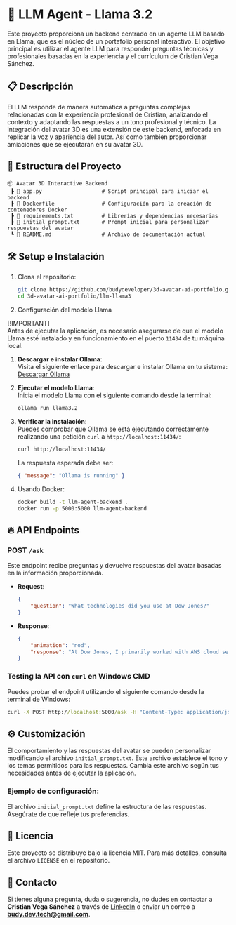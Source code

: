 
# 🦙 LLM Agent - Llama 3.2 

Este proyecto proporciona un backend centrado en un agente LLM basado en Llama, que es el núcleo de un portafolio personal interactivo. El objetivo principal es utilizar el agente LLM para responder preguntas técnicas y profesionales basadas en la experiencia y el currículum de Cristian Vega Sánchez. 

## 📋 Descripción

El LLM responde de manera automática a preguntas complejas relacionadas con la experiencia profesional de Cristian, analizando el contexto y adaptando las respuestas a un tono profesional y técnico. La integración del avatar 3D es una extensión de este backend, enfocada en replicar la voz y apariencia del autor. Así como tambien proporcionar amiaciones que se ejecutaran en su avatar 3D.

## 📂 Estructura del Proyecto

```
📦 Avatar 3D Interactive Backend
 ┣ 📜 app.py                   # Script principal para iniciar el backend
 ┣ 📜 Dockerfile               # Configuración para la creación de contenedores Docker
 ┣ 📜 requirements.txt         # Librerías y dependencias necesarias
 ┣ 📜 initial_prompt.txt       # Prompt inicial para personalizar respuestas del avatar
 ┗ 📜 README.md                # Archivo de documentación actual
```

## 🛠️ Setup e Instalación

1. Clona el repositorio:

   ```bash
   git clone https://github.com/budydeveloper/3d-avatar-ai-portfolio.git
   cd 3d-avatar-ai-portfolio/llm-llama3
   ```


2. Configuración del modelo Llama

[!IMPORTANT]  
Antes de ejecutar la aplicación, es necesario asegurarse de que el modelo Llama esté instalado y en funcionamiento en el puerto `11434` de tu máquina local.

1. **Descargar e instalar Ollama**:  
   Visita el siguiente enlace para descargar e instalar Ollama en tu sistema:  
   [Descargar Ollama](https://ollama.com/download)

2. **Ejecutar el modelo Llama**:  
   Inicia el modelo Llama con el siguiente comando desde la terminal:

   ```bash
   ollama run llama3.2
   ```

3. **Verificar la instalación**:  
   Puedes comprobar que Ollama se está ejecutando correctamente realizando una petición `curl` a `http://localhost:11434/`:

   ```bash
   curl http://localhost:11434/
   ```

   La respuesta esperada debe ser:

   ```json
   { "message": "Ollama is running" }
   ```



3. Usando Docker:

   ```bash
   docker build -t llm-agent-backend .
   docker run -p 5000:5000 llm-agent-backend
   ```

## 🔥 API Endpoints

### POST `/ask`

Este endpoint recibe preguntas y devuelve respuestas del avatar basadas en la información proporcionada.

- **Request**:
  
  ```json
  {
      "question": "What technologies did you use at Dow Jones?"
  }
  ```

- **Response**:

  ```json
  {
      "animation": "nod",
      "response": "At Dow Jones, I primarily worked with AWS cloud services, Java, and various microservices components, handling data processing and analytics tasks."
  }
  ```

### Testing la API con `curl` en Windows CMD

Puedes probar el endpoint utilizando el siguiente comando desde la terminal de Windows:

```cmd
curl -X POST http://localhost:5000/ask -H "Content-Type: application/json" -d "{\"question\": \"What technologies did you use at Dow Jones?\"}"
```

## ⚙️ Customización

El comportamiento y las respuestas del avatar se pueden personalizar modificando el archivo `initial_prompt.txt`. Este archivo establece el tono y los temas permitidos para las respuestas. Cambia este archivo según tus necesidades antes de ejecutar la aplicación.

### Ejemplo de configuración:

El archivo `initial_prompt.txt` define la estructura de las respuestas. Asegúrate de que refleje tus preferencias.

## 📜 Licencia

Este proyecto se distribuye bajo la licencia MIT. Para más detalles, consulta el archivo `LICENSE` en el repositorio.

## 📧 Contacto

Si tienes alguna pregunta, duda o sugerencia, no dudes en contactar a **Cristian Vega Sánchez** a través de [LinkedIn](https://www.linkedin.com/in/cristianve/) o enviar un correo a **budy.dev.tech@gmail.com**.
